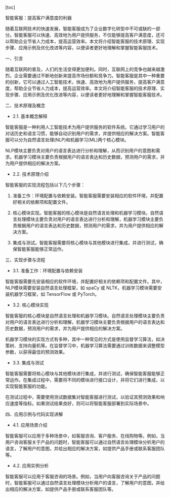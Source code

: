 
[toc]                    
                
                
智能客服：提高客户满意度的利器

随着互联网技术的快速发展，智能客服成为了企业数字化转型中不可或缺的一部分。智能客服可以快速、高效地为用户提供服务，不仅能够提高客户满意度，还可以帮助企业节省人力成本，提高运营效率。本文将介绍智能客服的技术原理、实现步骤、应用示例及优化改进等内容，以便读者更好地理解和掌握智能客服技术。

一、引言

随着互联网的普及，人们的生活变得更加便利。同时，互联网上的竞争也越来越激烈，企业需要通过不断地创新来提高市场份额和竞争力。智能客服是其中一种重要的创新，它可以通过人工智能技术，快速、高效地为用户提供服务，提高客户满意度，帮助企业节省人力成本，提高运营效率。本文将介绍智能客服的技术原理、实现步骤、应用示例及优化改进等内容，以便读者更好地理解和掌握智能客服技术。

二、技术原理及概念

- 2.1. 基本概念解释

智能客服是一种利用人工智能技术为用户提供服务的软件系统。它通过学习用户的对话历史和语言习惯，能够自动识别用户的需求，并提供相应的解决方案。智能客服可以分为自然语言处理(NLP)和机器学习(ML)两个核心模块。

NLP模块主要负责对用户的语言表达进行分析和理解，从而识别用户的意图和需求。机器学习模块主要负责根据用户的语言表达和历史数据，预测用户的需求，并为用户提供相应的解决方案。

- 2.2. 技术原理介绍

智能客服的实现流程包括以下几个步骤：

1. 准备工作：环境配置与依赖安装。智能客服需要安装相应的软件环境，并配置好相关的依赖项和配置文件。

2. 核心模块实现。智能客服的核心模块是自然语言处理和机器学习模块。自然语言处理模块主要负责对用户的语言表达进行分析和理解，机器学习模块主要负责根据用户的语言表达和历史数据，预测用户的需求，并为用户提供相应的解决方案。

3. 集成与测试。智能客服需要将核心模块与其他模块进行集成，并进行测试，确保智能客服能够正常运作。

三、实现步骤与流程

- 3.1. 准备工作：环境配置与依赖安装

智能客服需要先安装相应的软件环境，并配置好相关的依赖项和配置文件。其中，NLP模块需要安装自然语言处理框架，如 spaCy 或 NLTK，机器学习模块需要安装机器学习框架，如 TensorFlow 或 PyTorch。

- 3.2. 核心模块实现

智能客服的核心模块是自然语言处理和机器学习模块。自然语言处理模块主要负责对用户的语言表达进行分析和理解，机器学习模块主要负责根据用户的语言表达和历史数据，预测用户的需求，并为用户提供相应的解决方案。

机器学习模块的实现方式有多种，其中一种常见的方式是使用监督学习算法，如决策树、支持向量机等。在监督学习中，机器学习算法需要通过训练数据来调整模型参数，以获得最佳的预测效果。

- 3.3. 集成与测试

智能客服需要将核心模块与其他模块进行集成，并进行测试，确保智能客服能够正常运作。在集成过程中，需要将不同的模块进行接口设计，并将它们进行集成，以实现智能客服的功能。

在测试过程中，需要使用测试数据集对智能客服进行测试，以验证其预测效果和响应速度等指标。如果测试结果良好，则可以将智能客服部署到实际场景中。

四、应用示例与代码实现讲解

- 4.1. 应用场景介绍

智能客服可以应用于多种场景中，如客服咨询、客户服务、在线购物等。例如，当用户咨询客服关于产品的问题时，智能客服可以通过自然语言处理模块分析用户的语言，了解用户的意图，并给出相应的解决方案，如提供产品手册或联系客服团队等。

- 4.2. 应用实例分析

智能客服可以应用于客服咨询的场景。例如，当用户向客服咨询关于产品的问题时，智能客服可以通过自然语言处理模块分析用户的语言，了解用户的意图，并给出相应的解决方案，如提供产品手册或联系客服团队等。


